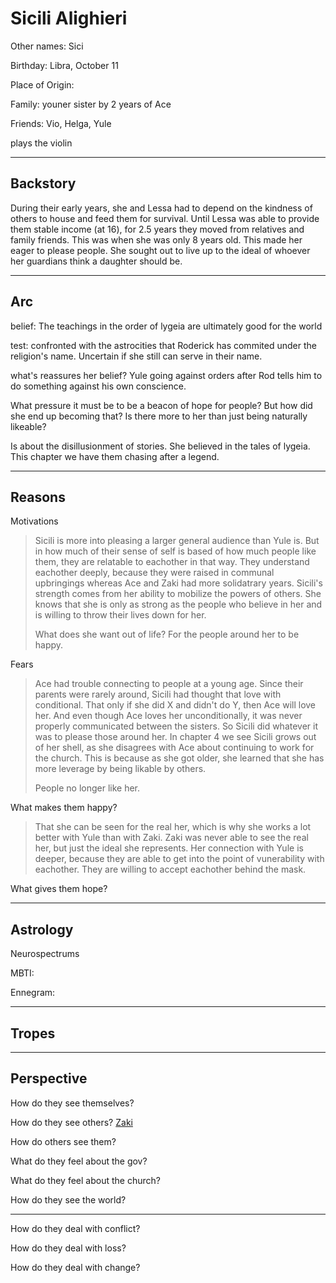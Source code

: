 # Sicili Alighieri

Other names: Sici

Birthday: Libra, October 11

Place of Origin:

Family: youner sister by 2 years of Ace

Friends: Vio, Helga, Yule

plays the violin

---

## Backstory

During their early years, she and Lessa had to depend on the kindness of others to house and feed them for survival. Until Lessa was able to provide them stable income (at 16), for 2.5 years they moved from relatives and family friends. This was when she was only 8 years old. This made her eager to please people. She sought out to live up to the ideal of whoever her guardians think a daughter should be. 

------

## Arc

belief: The teachings in the order of lygeia are ultimately good for the world

test: confronted with the astrocities that Roderick has commited under the religion's name. Uncertain if she still can serve in their name.

what's reassures her belief? Yule going against orders after Rod tells him to do something against his own conscience.

What pressure it must be to be a beacon of hope for people? But how did she end up becoming that? Is there more to her than just being naturally likeable?

Is about the disillusionment of stories.
She believed in the tales of lygeia. This chapter we have them chasing after a legend.

------

## Reasons

Motivations

> Sicili is more into pleasing a larger general audience than Yule is. But in how much of their sense of self is based of how much people like them, they are relatable to eachother in that way. They understand eachother deeply, because they were raised in communal upbringings whereas Ace and Zaki had more solidatrary years.
> Sicili's strength comes from her ability to mobilize the powers of others. She knows that she is only as strong as the people who believe in her and is willing to throw their lives down for her.
>
> What does she want out of life? For the people around her to be happy. 

Fears

> Ace had trouble connecting to people at a young age. Since their parents were rarely around, Sicili had thought that love with conditional. That only if she did X and didn't do Y, then Ace will love her. And even though Ace loves her unconditionally, it was never properly communicated between the sisters. So Sicili did whatever it was to please those around her. In chapter 4 we see Sicili grows out of her shell, as she disagrees with Ace about continuing to work for the church. This is because as she got older, she learned that she has more leverage by being likable by others. 
>
> People no longer like her. 

What makes them happy?

> That she can be seen for the real her, which is why she works a lot better with Yule than with Zaki. Zaki was never able to see the real her, but just the ideal she represents. Her connection with Yule is deeper, because they are able to get into the point of vunerability with eachother. They are willing to accept eachother behind the mask.

What gives them hope?

> 

------

## Astrology

Neurospectrums

> 

MBTI:

Ennegram:

------

## Tropes



------

## Perspective

How do they see themselves?

> 

How do they see others?
[Zaki](zaki.md#perspective)
> 

How do others see them?

> 

What do they feel about the gov?

> 

What do they feel about the church?

> 

How do they see the world?

> 

------

How do they deal with conflict?

> 

How do they deal with loss?

> 

How do they deal with change?

> 

